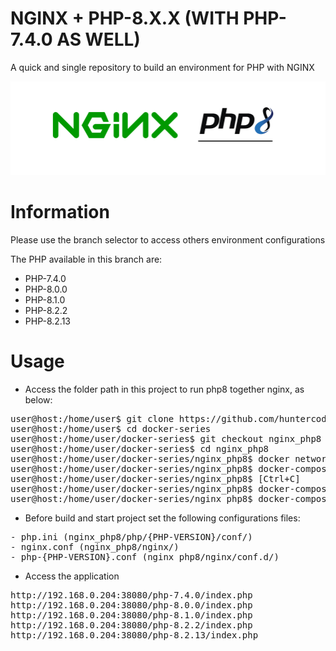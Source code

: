 # NGINX + PHP-8.X.X (WITH PHP-7.4.0 AS WELL)
A quick and single repository to build an environment for PHP with NGINX

![banner.png](nginx_php8/files/medias/banner.png)


# Information

Please use the branch selector to access others environment configurations

The PHP available in this branch are:

- PHP-7.4.0
- PHP-8.0.0
- PHP-8.1.0
- PHP-8.2.2
- PHP-8.2.13

# Usage

- Access the folder path in this project to run php8 together nginx, as below:  

<pre>
user@host:/home/user$ git clone https://github.com/huntercodexs/docker-series.git .
user@host:/home/user$ cd docker-series
user@host:/home/user/docker-series$ git checkout nginx_php8
user@host:/home/user/docker-series$ cd nginx_php8
user@host:/home/user/docker-series/nginx_php8$ docker network create nginx_php8_network
user@host:/home/user/docker-series/nginx_php8$ docker-compose up --build (in first time)
user@host:/home/user/docker-series/nginx_php8$ [Ctrl+C]
user@host:/home/user/docker-series/nginx_php8$ docker-compose start (in the next times)
user@host:/home/user/docker-series/nginx_php8$ docker-compose ps (check the containers status)
</pre>

- Before build and start project set the following configurations files:

<pre>
- php.ini (nginx_php8/php/{PHP-VERSION}/conf/)
- nginx.conf (nginx_php8/nginx/)
- php-{PHP-VERSION}.conf (nginx_php8/nginx/conf.d/)
</pre>

- Access the application

<pre>
http://192.168.0.204:38080/php-7.4.0/index.php
http://192.168.0.204:38080/php-8.0.0/index.php
http://192.168.0.204:38080/php-8.1.0/index.php
http://192.168.0.204:38080/php-8.2.2/index.php
http://192.168.0.204:38080/php-8.2.13/index.php
</pre>

